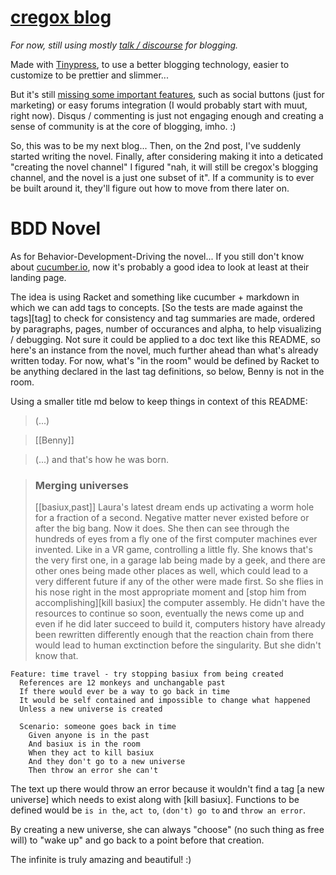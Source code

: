 # [cregox blog](http://blog.cregox.com)

*For now, still using mostly [talk / discourse](http://talk.cregox.com/c/blog) for blogging.*

Made with [Tinypress](https://tinypress.co/), to use a better blogging technology, easier to customize to be prettier and slimmer...

But it's still [missing some important features](https://github.com/tinypressco/tinypressco.github.io/issues/created_by/cauerego), such as social buttons (just for marketing) or easy forums integration (I would probably start with muut, right now). Disqus / commenting is just not engaging enough and creating a sense of community is at the core of blogging, imho. :)

So, this was to be my next blog... Then, on the 2nd post, I've suddenly started writing the novel. Finally, after considering making it into a deticated "creating the novel channel" I figured "nah, it will still be cregox's blogging channel, and the novel is a just one subset of it". If a community is to ever be built around it, they'll figure out how to move from there later on.

# BDD Novel

As for Behavior-Development-Driving the novel... If you still don't know about [cucumber.io](https://cucumber.io/), now it's probably a good idea to look at least at their landing page.

The idea is using Racket and something like cucumber + markdown in which we can add tags to concepts. [So the tests are made against the tags][tag] to check for consistency and tag summaries are made, ordered by paragraphs, pages, number of occurances and alpha, to help visualizing / debugging. Not sure it could be applied to a doc text like this README, so here's an instance from the novel, much further ahead than what's already written today. For now, what's "in the room" would be defined by Racket to be anything declared in the last tag definitions, so below, Benny is not in the room.

Using a smaller title md below to keep things in context of this README:

> (...)

> [[Benny]]

> (...) and that's how he was born.

> ### Merging universes
> [[basiux,past]]
> Laura's latest dream ends up activating a worm hole for a fraction of a second. Negative matter never existed before or after the big bang. Now it does. She then can see through the hundreds of eyes from a fly one of the first computer machines ever invented. Like in a VR game, controlling a little fly. She knows that's the very first one, in a garage lab being made by a geek, and there are other ones being made other places as well, which could lead to a very different future if any of the other were made first. So she flies in his nose right in the most appropriate moment and [stop him from accomplishing][kill basiux] the computer assembly. He didn't have the resources to continue so soon, eventually the news come up and even if he did later succeed to build it, computers history have already been rewritten differently enough that the reaction chain from there would lead to human exctinction before the singularity. But she didn't know that.

```gherkin
Feature: time travel - try stopping basiux from being created
  References are 12 monkeys and unchangable past
  If there would ever be a way to go back in time
  It would be self contained and impossible to change what happened
  Unless a new universe is created
  
  Scenario: someone goes back in time
    Given anyone is in the past
    And basiux is in the room
    When they act to kill basiux
    And they don't go to a new universe
    Then throw an error she can't
```

The text up there would throw an error because it wouldn't find a tag [a new universe] which needs to exist along with [kill basiux]. Functions to be defined would be `is in the`, `act to`, `(don't) go to` and `throw an error`.

By creating a new universe, she can always "choose" (no such thing as free will) to "wake up" and go back to a point before that creation.

The infinite is truly amazing and beautiful! :)
